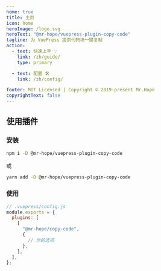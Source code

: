 ```yaml
---
home: true
title: 主页
icon: home
heroImage: /logo.svg
heroText: "@mr-hope/vuepress-plugin-copy-code"
tagline: 为 VuePress 提供代码块一键复制
action:
  - text: 快速上手 💡
    link: /zh/guide/
    type: primary

  - text: 配置 🛠
    link: /zh/config/

footer: MIT Licensed | Copyright © 2019-present Mr.Hope
copyrightText: false
---
```


## 使用插件

### 安装

```bash
npm i -D @mr-hope/vuepress-plugin-copy-code
```

或

```bash
yarn add -D @mr-hope/vuepress-plugin-copy-code
```

### 使用

```js
// .vuepress/config.js
module.exports = {
  plugins: [
    [
      "@mr-hope/copy-code",
      {
        // 你的选项
      },
    ],
  ],
};
```
